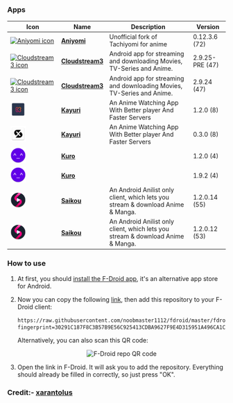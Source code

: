 ### Apps

<!-- This table is auto-generated. Do not edit -->
| Icon | Name | Description | Version |
| --- | --- | --- | --- |
| <a href="https://github.com/jmir1/aniyomi"><img src="fdroid/repo/icons/" alt="Aniyomi icon" width="36px" height="36px"></a> | [**Aniyomi**](https://github.com/jmir1/aniyomi) | Unofficial fork of Tachiyomi for anime | 0.12.3.6 (72) |
| <a href="https://github.com/LagradOst/CloudStream-3"><img src="fdroid/repo/icons/" alt="Cloudstream3 icon" width="36px" height="36px"></a> | [**Cloudstream3**](https://github.com/LagradOst/CloudStream-3) | Android app for streaming and downloading Movies, TV-Series and Anime. | 2.9.25-PRE (47) |
| <a href="https://github.com/LagradOst/CloudStream-3"><img src="fdroid/repo/icons/" alt="Cloudstream3 icon" width="36px" height="36px"></a> | [**Cloudstream3**](https://github.com/LagradOst/CloudStream-3) | Android app for streaming and downloading Movies, TV-Series and Anime. | 2.9.24 (47) |
| <a href="https://github.com/Killerpac/Kayuri"><img src="fdroid/repo/icons/net.sanic.Kayuri.8.png" alt="Kayuri icon" width="36px" height="36px"></a> | [**Kayuri**](https://github.com/Killerpac/Kayuri) | An Anime Watching App With Better player And Faster Servers | 1.2.0 (8) |
| <a href="https://github.com/Killerpac/Kayuri"><img src="fdroid/repo/icons/net.xblacky.animexstream.8.png" alt="Kayuri icon" width="36px" height="36px"></a> | [**Kayuri**](https://github.com/Killerpac/Kayuri) | An Anime Watching App With Better player And Faster Servers | 0.3.0 (8) |
| <a href="https://github.com/deceptions/no"><img src="fdroid/repo/icons/com.deceptions.no.tv.4.png" alt="Kuro icon" width="36px" height="36px"></a> | [**Kuro**](https://github.com/deceptions/no) |  | 1.2.0 (4) |
| <a href="https://github.com/deceptions/no"><img src="fdroid/repo/icons/com.deceptions.no.4.png" alt="Kuro icon" width="36px" height="36px"></a> | [**Kuro**](https://github.com/deceptions/no) |  | 1.9.2 (4) |
| <a href="https://github.com/saikou-app/saikou"><img src="fdroid/repo/icons/ani.saikou.beta.55.png" alt="Saikou icon" width="36px" height="36px"></a> | [**Saikou**](https://github.com/saikou-app/saikou) | An Android Anilist only client, which lets you stream &amp; download Anime &amp; Manga. | 1.2.0.14 (55) |
| <a href="https://github.com/saikou-app/saikou"><img src="fdroid/repo/icons/ani.saikou.53.png" alt="Saikou icon" width="36px" height="36px"></a> | [**Saikou**](https://github.com/saikou-app/saikou) | An Android Anilist only client, which lets you stream &amp; download Anime &amp; Manga. | 1.2.0.12 (53) |
<!-- end apps table -->




### How to use
1. At first, you should [install the F-Droid app](https://f-droid.org/), it's an alternative app store for Android.
2. Now you can copy the following [link](https://raw.githubusercontent.com/noobmaster1112/fdroid/master/fdroid/repo?fingerprint=30291C187F8C3B57B9E56C925413CDBA9627F9E4D315951A496CA1CC112FB4BF), then add this repository to your F-Droid client:

    ```
    https://raw.githubusercontent.com/noobmaster1112/fdroid/master/fdroid/repo?fingerprint=30291C187F8C3B57B9E56C925413CDBA9627F9E4D315951A496CA1CC112FB4BF
    ```
    Alternatively, you can also scan this QR code:

    <p align="center">
      <img src=".github/qrcode.png?raw=true" alt="F-Droid repo QR code"/>
    </p>

3. Open the link in F-Droid. It will ask you to add the repository. Everything should already be filled in correctly, so just press "OK".



### Credit:- [xarantolus](https://github.com/xarantolus/fdroid)

